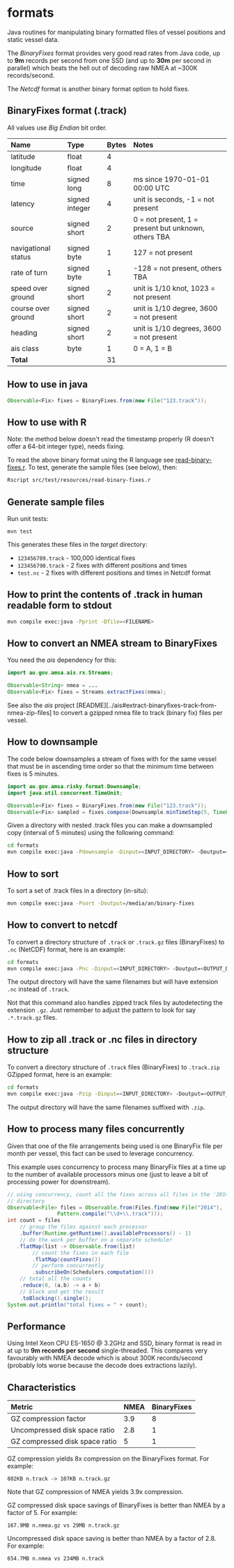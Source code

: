 formats
===========

Java routines for manipulating binary formatted files of vessel positions and static vessel data. 

The *BinaryFixes* format provides very good read rates from Java code, up to **9m** records per second from one SSD (and up to **30m** per second in parallel) which beats the hell out of decoding raw NMEA at ~300K records/second.

The *Netcdf* format is another binary format option to hold fixes.

BinaryFixes format (.track)
--------------------------------
All values use *Big Endian* bit order.

| Name         | Type | Bytes | Notes |
|:-------------|:-----|:-----|:-----|
| latitude | float | 4 
| longitude | float | 4
| time | signed long | 8 | ms since 1970-01-01 00:00 UTC
| latency | signed integer | 4 | unit is seconds, -1 = not present 
| source | signed short | 2 | 0 = not present, 1 = present but unknown, others TBA
| navigational status | signed byte | 1 | 127 = not present
| rate of turn | signed byte | 1 | -128 = not present, others TBA
| speed over ground | signed short | 2 |unit is 1/10 knot, 1023 = not present
| course over ground | signed short | 2 |unit is 1/10 degree, 3600 = not present
| heading | signed short | 2 | unit is 1/10 degrees, 3600 = not present
| ais class | byte | 1 | 0 = A, 1 = B
| **Total** | | 31 | |

How to use in java
---------------------

```java
Observable<Fix> fixes = BinaryFixes.from(new File("123.track"));
```

How to use with R
----------------------------
Note: the method below doesn't read the timestamp properly (R doesn't offer a 64-bit integer type), needs fixing.

To read the above binary format using the R language see [read-binary-fixes.r](src/test/resources/read-binary-fixes.r). 
To test, generate the sample files (see below), then:

```bash
Rscript src/test/resources/read-binary-fixes.r
```

Generate sample files
------------------------
Run unit tests:
```
mvn test
```

This generates these files in the *target* directory:
* ```123456789.track``` - 100,000 identical fixes
* ```123456790.track``` - 2 fixes with different positions and times
* ```test.nc``` - 2 fixes with different positions and times in Netcdf format

How to print the contents of .track in human readable form to stdout
----------------------------------------------------------------------
```bash
mvn compile exec:java -Pprint -Dfile=<FILENAME>
```

How to convert an NMEA stream to BinaryFixes
--------------------------------------------
You need the *ais* dependency for this:

```java
import au.gov.amsa.ais.rx.Streams;

Observable<String> nmea = ...
Observable<Fix> fixes = Streams.extractFixes(nmea);
```

See also the *ais* project [README][../ais#extract-binaryfixes-track-from-nmea-zip-files] to convert a gzipped nmea file to track (binary fix) files per vessel.

How to downsample 
---------------------
The code below downsamples a stream of fixes with for the same vessel that must be in ascending time order so that the minimum time between fixes is 5 minutes.

```java
import au.gov.amsa.risky.format.Downsample;
import java.util.concurrent.TimeUnit;

Observable<Fix> fixes = BinaryFixes.from(new File("123.track"));
Observable<Fix> sampled = fixes.compose(Downsample.minTimeStep(5, TimeUnit.MINUTES));
```

Given a directory with nested .track files you can make a downsampled copy (interval of 5 minutes) using the following command:

```bash
cd formats
mvn compile exec:java -Pdownsample -Dinput=<INPUT_DIRECTORY> -Doutput=<OUTPUT_DIRECTORY> -Dpattern=".*.track" -Dms=300000
```

How to sort
-----------------------
To sort a set of .track files in a directory (in-situ):

```bash
mvn compile exec:java -Psort -Doutput=/media/an/binary-fixes
```

How to convert to netcdf
---------------------------
To convert a directory structure of ```.track``` or ```.track.gz``` files (BinaryFixes) to ```.nc``` (NetCDF) format, here is an example:

```bash
cd formats
mvn compile exec:java -Pnc -Dinput=<INPUT_DIRECTORY> -Doutput=<OUTPUT_DIRECTORY> -Dpattern=".*.track"
```

The output directory will have the same filenames but will have extension ```.nc``` instead of ```.track```.

Not that this command also handles zipped track files by autodetecting the extension ```.gz```. Just remember to adjust the pattern to look for say ```.*.track.gz``` files.

How to zip all .track or .nc files in directory structure
----------------------------------------------------------------
To convert a directory structure of ```.track``` files (BinaryFixes) to ```.track.zip``` GZipped format, here is an example:

```bash
cd formats
mvn compile exec:java -Pzip -Dinput=<INPUT_DIRECTORY> -Doutput=<OUTPUT_DIRECTORY> -Dpattern=".*.track"
```

The output directory will have the same filenames suffixed with ```.zip```.

How to process many files concurrently
--------------------------------------
Given that one of the file arrangements being used is one BinaryFix file 
per month per vessel, this fact can be used to leverage concurrency.

This example uses concurrency to process many BinaryFix files at a time
up to the number of available processors minus one (just to leave a bit
of processing power for downstream). 

```java
// using concurrency, count all the fixes across all files in the '2014'
// directory
Observable<File> files = Observable.from(Files.find(new File("2014"),
				Pattern.compile("\\d+\\.track")));
int count = files
    // group the files against each processor
    .buffer(Runtime.getRuntime().availableProcessors() - 1)
    // do the work per buffer on a separate scheduler
   .flatMap(list -> Observable.from(list)
		// count the fixes in each file
		.flatMap(countFixes())
		// perform concurrently
		.subscribeOn(Schedulers.computation()))
    // total all the counts
    .reduce(0, (a,b) -> a + b)
    // block and get the result
    .toBlocking().single();
System.out.println("total fixes = " + count);
```

Performance
--------------
Using Intel Xeon CPU ES-1650 @ 3.2GHz and SSD, binary format is read in at up to **9m records per second** single-threaded.
This compares very favourably with NMEA decode which is about 300K records/second (probably lots worse because the decode does extractions lazily).

Characteristics
-------------------
| Metric         | NMEA | BinaryFixes 
|:---------------|:-----|:-----|
| GZ compression factor | 3.9 | 8
| Uncompressed disk space ratio | 2.8  | 1
| GZ compressed disk space ratio | 5 | 1

GZ compression yields 8x compression on the BinaryFixes format. For example: 

```802KB n.track -> 107KB n.track.gz```

Note that GZ compression of NMEA yields 3.9x compression.

GZ compressed disk space savings of BinaryFixes is better than NMEA by a factor of 5.  For example:

```167.9MB n.nmea.gz vs 29MB n.track.gz```

Uncompressed disk space saving is better than NMEA by a factor of 2.8. For example:

```654.7MB n.nmea vs 234MB n.track```
